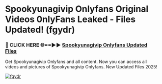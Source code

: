 # Spookyunagivip Onlyfans Original Videos 0nlyFans Leaked - Files Updated! (fgydr)

<h3>🔴 CLICK HERE 🌐==►► <a href="https://tinyurl.com/3hn5wdd3" rel="nofollow">Spookyunagivip Onlyfans Updated Files</a></h3>

Get Spookyunagivip Onlyfans and all content. Now you can access all videos and pictures of Spookyunagivip Onlyfans. New Updated Files 2025!

[![fgydr](https://i.imgur.com/4HnBqBT.gif)](https://tinyurl.com/3hn5wdd3)
